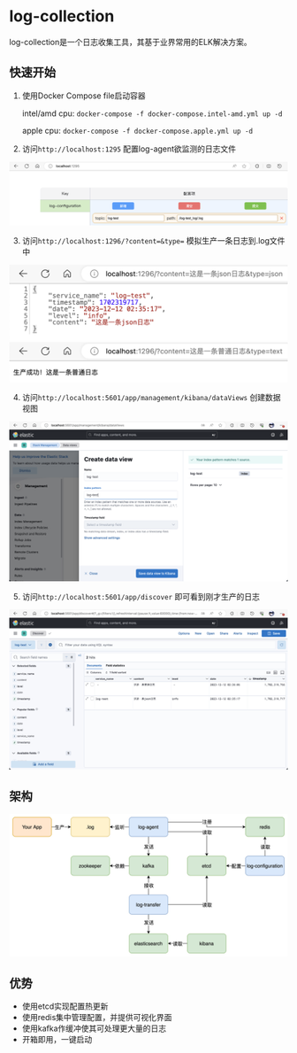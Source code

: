 # log-collection

log-collection是一个日志收集工具，其基于业界常用的ELK解决方案。

## 快速开始

1. 使用Docker Compose file启动容器

    intel/amd cpu: `docker-compose -f docker-compose.intel-amd.yml up -d`

    apple cpu: `docker-compose -f docker-compose.apple.yml up -d`

2. 访问`http://localhost:1295` 配置log-agent欲监测的日志文件

![image-20230518上午113025345](README.assets/step2.png)

3. 访问`http://localhost:1296/?content=&type=` 模拟生产一条日志到.log文件中

![image-20230518下午12202982](README.assets/step3-1.png)
![image-20230518下午12202982](README.assets/step3-2.png)

4. 访问`http://localhost:5601/app/management/kibana/dataViews` 创建数据视图

![image-20230518下午12202982](README.assets/step4.png)

5. 访问`http://localhost:5601/app/discover` 即可看到刚才生产的日志

![image-20230518下午12202982](README.assets/step5.png)

## 架构

![image-20230518下午12202982](README.assets/architecture.png)

## 优势

- 使用etcd实现配置热更新
- 使用redis集中管理配置，并提供可视化界面
- 使用kafka作缓冲使其可处理更大量的日志
- 开箱即用，一键启动

